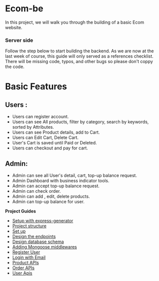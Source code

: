 # Ecom-be

In this project, we will walk you through the building of a basic Ecom website.

### Server side

Follow the step below to start building the backend. As we are now at the last week of course, this guide will only served as a references checklist. There will be missing code, typos, and other bugs so please don't coppy the code.

# Basic Features

## Users :

- Users can register account.
- Users can see All products, filter by category, search by keywords, sorted by Attributes.
- Users can see Product details, add to Cart.
- Users can Edit Cart, Delete Cart.
- User's Cart is saved until Paid or Deleted.
- Users can checkout and pay for cart.

## Admin:

- Admin can see all User's detail, cart, top-up balance request.
- Admin Dashboard with business indicator tools.
- Admin can accept top-up balance request.
- Admin can check order.
- Admin can add , edit, delete products.
- Admin can top-up balance for user.

**Project Guides**

- [Setup with express-generator](./00_setup_project.md)
- [Project structure](./01_project_structure.md)
- [Set up](./02_setup_app.md)
- [Design the endpoints](./03_design_endpoints.md)
- [Design database schema](./04_design_database.md)
- [Adding Mongoose middlewares](./05_mongoose_middleware.md)
- [Register User](./06_register_user.md)
- [Login with Email](./07_login.md)
- [Product APIs](./08_product_apis.md)
- [Order APIs](./09_order_apis.md)
- [User Apis](./10_user_apis.md)
